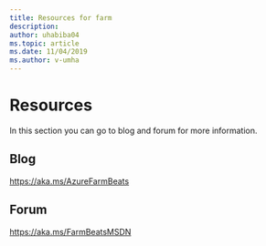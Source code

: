 ```yaml
---
title: Resources for farm
description:
author: uhabiba04
ms.topic: article
ms.date: 11/04/2019
ms.author: v-umha
---
```



# Resources

 In this section you can go to blog and forum for more information.

## Blog

https://aka.ms/AzureFarmBeats

## Forum

https://aka.ms/FarmBeatsMSDN
